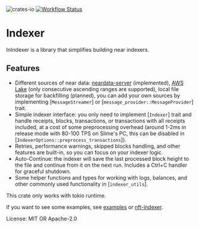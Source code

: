 ![crates-io](https://img.shields.io/crates/v/inindexer.svg) [![Workflow Status](https://github.com/INTEARnear/inindexer/workflows/main/badge.svg)](https://github.com/INTEARnear/inindexer/actions?query=workflow%3A%22main%22)

# Indexer
InIndexer is a library that simplifies building near indexers.

## Features

- Different sources of near data: [neardata-server](https://github.com/fastnear/neardata-server) (implemented),
  [AWS Lake](https://docs.near.org/concepts/advanced/near-lake-framework) (only consecutive ascending ranges
  are supported), local file storage for backfilling (planned), you can add your own sources by implementing
  [`MessageStreamer`] or [`message_provider::MessageProvider`] trait.
- Simple indexer interface: you only need to implement [`Indexer`] trait and handle receipts, blocks,
  transactions, or transactions with all receipts included, at a cost of some preprocessing overhead (around 1-2ms
  in release mode with 80-100 TPS on Slime's PC, this can be disabled in [`IndexerOptions::preprocess_transactions`]).
- Retries, performance warnings, skipped blocks handling, and other features are built-in, so you can focus on
  your indexer logic.
- Auto-Continue: the indexer will save the last processed block height to the file and continue from it
  on the next run. Includes a Ctrl+C handler for graceful shutdown.
- Some helper functions and types for working with logs, balances, and other commonly used functionality in
  [`indexer_utils`].

This crate only works with tokio runtime.

If you want to see some examples, see [examples](examples/) or [nft-indexer](https://github.com/INTEARnear/nft-indexer).

License: MIT OR Apache-2.0
